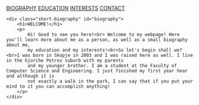 <!DOCTYPE html>
<html lang="en">
<head>
    <meta charset="UTF-8">
    <title>Marija</title>
    <link rel="stylesheet" href="biography.css">
</head>
<body>
<div class="main-container">
    <nav>
        <a class="header-nav" href="biography.html">BIOGRAPHY</a>
        <a class="header-nav" href="education.html">EDUCATION</a>
        <a class="header-nav" href="interests.html">INTERESTS</a>
        <a class="header-nav" href="contact.html">CONTACT</a>
    </nav>

    <div class="short-biography" id="biography">
        <h1>WELCOME!</h1>
        <p>
            Hi! Good to see you here!<br> Welcome to my webpage! Here you'll learn more about me as a person, as well as a small biography about me,
            my education and my interests!<br>So let's begin shall we?<br>I was born in Skopje in 2003 and I was raised here as well. I live in the Gjorche Petrov suburb with my parents
            and my younger brother. I am a student at the Faculty of Computer Science and Engineering. I just finished my first year hear and although it is
            not exactly a walk in the park, I can say that if you put your mind to it you can accomplish anything!
        </p>
    </div>
</div>
</body>
</html>
